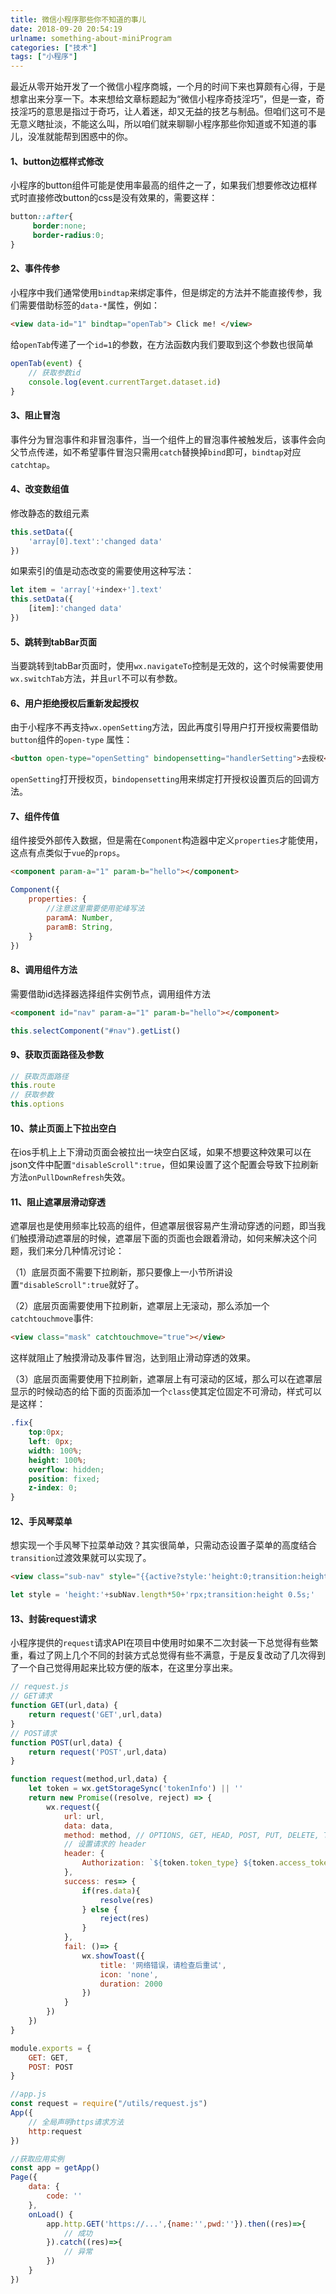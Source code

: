 ```yaml
---
title: 微信小程序那些你不知道的事儿
date: 2018-09-20 20:54:19
urlname: something-about-miniProgram
categories: ["技术"]
tags: ["小程序"]
---
```


最近从零开始开发了一个微信小程序商城，一个月的时间下来也算颇有心得，于是想拿出来分享一下。本来想给文章标题起为“微信小程序奇技淫巧”，但是一查，奇技淫巧的意思是指过于奇巧，让人着迷，却又无益的技艺与制品。但咱们这可不是无意义瞎扯淡，不能这么叫，所以咱们就来聊聊小程序那些你知道或不知道的事儿，没准就能帮到困惑中的你。

#### 1、button边框样式修改

小程序的button组件可能是使用率最高的组件之一了，如果我们想要修改边框样式时直接修改button的css是没有效果的，需要这样：

``` css
button::after{
     border:none;
     border-radius:0;
}
```

#### 2、事件传参

小程序中我们通常使用`bindtap`来绑定事件，但是绑定的方法并不能直接传参，我们需要借助标签的`data-*`属性，例如：

```html
<view data-id="1" bindtap="openTab"> Click me! </view>
```

给`openTab`传递了一个`id=1`的参数，在方法函数内我们要取到这个参数也很简单

``` javascript
openTab(event) {
    // 获取参数id
    console.log(event.currentTarget.dataset.id)
}
```

#### 3、阻止冒泡

事件分为冒泡事件和非冒泡事件，当一个组件上的冒泡事件被触发后，该事件会向父节点传递，如不希望事件冒泡只需用`catch`替换掉`bind`即可，`bindtap`对应`catchtap`。

#### 4、改变数组值

修改静态的数组元素

``` javascript
this.setData({
    'array[0].text':'changed data'
})
```

如果索引的值是动态改变的需要使用这种写法：

``` javascript
let item = 'array['+index+'].text'
this.setData({
    [item]:'changed data'
})
```

#### 5、跳转到tabBar页面

当要跳转到tabBar页面时，使用`wx.navigateTo`控制是无效的，这个时候需要使用`wx.switchTab`方法，并且`url`不可以有参数。

#### 6、用户拒绝授权后重新发起授权

由于小程序不再支持`wx.openSetting`方法，因此再度引导用户打开授权需要借助`button`组件的`open-type`	属性：

``` html
<button open-type="openSetting" bindopensetting="handlerSetting">去授权</button>
```

`openSetting`打开授权页，`bindopensetting`用来绑定打开授权设置页后的回调方法。

#### 7、组件传值

组件接受外部传入数据，但是需在`Component`构造器中定义`properties`才能使用，这点有点类似于`vue`的`props`。

``` html
<component param-a="1" param-b="hello"></component>
```

``` javascript
Component({
    properties: {
        //注意这里需要使用驼峰写法
        paramA: Number,
        paramB: String,
    }
})
```

#### 8、调用组件方法

需要借助id选择器选择组件实例节点，调用组件方法

``` html
<component id="nav" param-a="1" param-b="hello"></component>
```

``` javascript
this.selectComponent("#nav").getList()
```

#### 9、获取页面路径及参数

``` javascript
// 获取页面路径
this.route
// 获取参数
this.options
```

#### 10、禁止页面上下拉出空白

在ios手机上上下滑动页面会被拉出一块空白区域，如果不想要这种效果可以在json文件中配置`"disableScroll":true`，但如果设置了这个配置会导致下拉刷新方法`onPullDownRefresh`失效。

#### 11、阻止遮罩层滑动穿透

遮罩层也是使用频率比较高的组件，但遮罩层很容易产生滑动穿透的问题，即当我们触摸滑动遮罩层的时候，遮罩层下面的页面也会跟着滑动，如何来解决这个问题，我们来分几种情况讨论：

（1）底层页面不需要下拉刷新，那只要像上一小节所讲设置`"disableScroll":true`就好了。

（2）底层页面需要使用下拉刷新，遮罩层上无滚动，那么添加一个`catchtouchmove`事件:

``` html
<view class="mask" catchtouchmove="true"></view>
```

这样就阻止了触摸滑动及事件冒泡，达到阻止滑动穿透的效果。

（3）底层页面需要使用下拉刷新，遮罩层上有可滚动的区域，那么可以在遮罩层显示的时候动态的给下面的页面添加一个`class`使其定位固定不可滑动，样式可以是这样：

```css
.fix{
    top:0px;
    left: 0px;
    width: 100%;
    height: 100%;
    overflow: hidden;
    position: fixed;
    z-index: 0;
}
```

#### 12、手风琴菜单

想实现一个手风琴下拉菜单动效？其实很简单，只需动态设置子菜单的高度结合`transition`过渡效果就可以实现了。

``` html
<view class="sub-nav" style="{{active?style:'height:0;transition:height 0.5s;'}}">
```

``` javascript
let style = 'height:'+subNav.length*50+'rpx;transition:height 0.5s;'
```

#### 13、封装request请求

小程序提供的`request`请求API在项目中使用时如果不二次封装一下总觉得有些繁重，看过了网上几个不同的封装方式总觉得有些不满意，于是反复改动了几次得到了一个自己觉得用起来比较方便的版本，在这里分享出来。

```javascript
// request.js
// GET请求
function GET(url,data) {
    return request('GET',url,data)
}
// POST请求
function POST(url,data) {
    return request('POST',url,data)
}

function request(method,url,data) {
    let token = wx.getStorageSync('tokenInfo') || ''
    return new Promise((resolve, reject) => {
        wx.request({
            url: url,
            data: data,
            method: method, // OPTIONS, GET, HEAD, POST, PUT, DELETE, TRACE, CONNECT
            // 设置请求的 header
            header: {
                Authorization: `${token.token_type} ${token.access_token}`
            },
            success: res=> {
                if(res.data){
                    resolve(res)
                } else {
                    reject(res)
                }
            },
            fail: ()=> {
                wx.showToast({
                    title: '网络错误，请检查后重试',
                    icon: 'none',
                    duration: 2000
                })
            }
        })
    })
}

module.exports = {
    GET: GET,
    POST: POST
}
```

``` javascript
//app.js
const request = require("/utils/request.js")
App({
    // 全局声明https请求方法
    http:request
})
```

``` javascript
//获取应用实例
const app = getApp()
Page({
    data: {
        code: ''
    },
    onLoad() {
        app.http.GET('https://...',{name:'',pwd:''}).then((res)=>{
            // 成功
        }).catch((res)=>{
            // 异常
        })
    }
})

```










